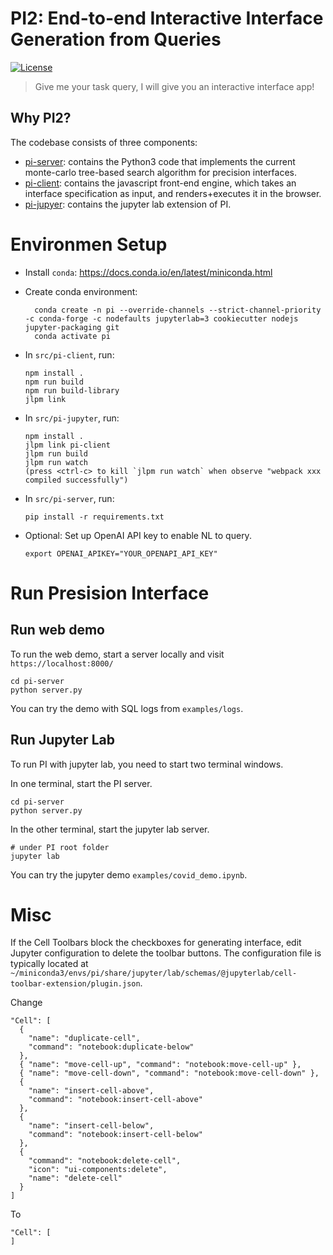 # PI2: End-to-end Interactive Interface Generation from Queries

[![License](https://commons.wikimedia.org/wiki/File:GPLv3_Logo.svg#/media/File:LGPLv3_Logo.svg)](https://www.gnu.org/licenses/gpl-3.0.en.html)

> Give me your task query, I will give you an interactive interface app!

## Why PI2? 



The codebase consists of three components:

* [pi-server](./pi-server): contains the Python3 code that implements the current monte-carlo tree-based search algorithm for precision interfaces.
* [pi-client](./pi-client): contains the javascript front-end engine, which takes an interface specification as input, and renders+executes it in the browser.
* [pi-jupyer](./pi-jupyter): contains the jupyter lab extension of PI.


# Environmen Setup

- Install `conda`: https://docs.conda.io/en/latest/miniconda.html
- Create conda environment:

        conda create -n pi --override-channels --strict-channel-priority -c conda-forge -c nodefaults jupyterlab=3 cookiecutter nodejs jupyter-packaging git
        conda activate pi

- In `src/pi-client`, run:

      npm install .
      npm run build
      npm run build-library
      jlpm link
      
- In `src/pi-jupyter`, run:

      npm install .
      jlpm link pi-client
      jlpm run build
      jlpm run watch
      (press <ctrl-c> to kill `jlpm run watch` when observe "webpack xxx compiled successfully")
      
- In `src/pi-server`, run:

      pip install -r requirements.txt

- Optional: Set up OpenAI API key to enable NL to query.

      export OPENAI_APIKEY="YOUR_OPENAPI_API_KEY"
        

# Run Presision Interface

## Run web demo

To run the web demo, start a server locally and visit `https://localhost:8000/`

    cd pi-server
    python server.py

You can try the demo with SQL logs from `examples/logs`.

## Run Jupyter Lab

To run PI with jupyter lab, you need to start two terminal windows. 

In one terminal, start the PI server.

    cd pi-server
    python server.py   

In the other terminal, start the jupyter lab server.

    # under PI root folder
    jupyter lab

You can try the jupyter demo `examples/covid_demo.ipynb`.
       
# Misc

If the Cell Toolbars block the checkboxes for generating interface, edit Jupyter configuration to delete the toolbar buttons. The configuration file is typically located at `~/miniconda3/envs/pi/share/jupyter/lab/schemas/@jupyterlab/cell-toolbar-extension/plugin.json`.

Change

    "Cell": [
      {
        "name": "duplicate-cell",
        "command": "notebook:duplicate-below"
      },
      { "name": "move-cell-up", "command": "notebook:move-cell-up" },
      { "name": "move-cell-down", "command": "notebook:move-cell-down" },
      {
        "name": "insert-cell-above",
        "command": "notebook:insert-cell-above"
      },
      {
        "name": "insert-cell-below",
        "command": "notebook:insert-cell-below"
      },
      {
        "command": "notebook:delete-cell",
        "icon": "ui-components:delete",
        "name": "delete-cell"
      }
    ]

To

    "Cell": [
    ]
